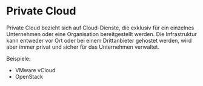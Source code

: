 # Private Cloud

Private Cloud bezieht sich auf Cloud-Dienste, die exklusiv für ein einzelnes Unternehmen oder eine Organisation bereitgestellt werden. Die Infrastruktur kann entweder vor Ort oder bei einem Drittanbieter gehostet werden, wird aber immer privat und sicher für das Unternehmen verwaltet.

Beispiele:
- VMware vCloud
- OpenStack

